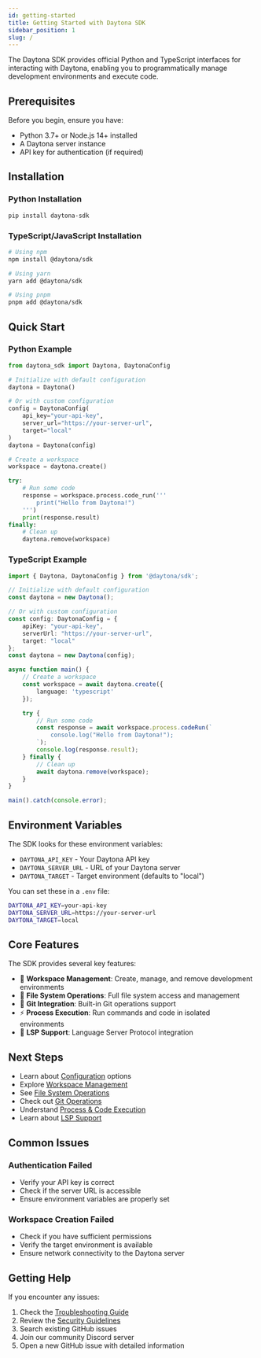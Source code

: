 ```yaml
---
id: getting-started
title: Getting Started with Daytona SDK
sidebar_position: 1
slug: /
---
```


The Daytona SDK provides official Python and TypeScript interfaces for interacting with Daytona, enabling you to programmatically manage development environments and execute code.

## Prerequisites

Before you begin, ensure you have:

- Python 3.7+ or Node.js 14+ installed
- A Daytona server instance
- API key for authentication (if required)

## Installation

### Python Installation

```bash
pip install daytona-sdk
```

### TypeScript/JavaScript Installation

```bash
# Using npm
npm install @daytona/sdk

# Using yarn
yarn add @daytona/sdk

# Using pnpm
pnpm add @daytona/sdk
```

## Quick Start

### Python Example

```python
from daytona_sdk import Daytona, DaytonaConfig

# Initialize with default configuration
daytona = Daytona()

# Or with custom configuration
config = DaytonaConfig(
    api_key="your-api-key",
    server_url="https://your-server-url",
    target="local"
)
daytona = Daytona(config)

# Create a workspace
workspace = daytona.create()

try:
    # Run some code
    response = workspace.process.code_run('''
        print("Hello from Daytona!")
    ''')
    print(response.result)
finally:
    # Clean up
    daytona.remove(workspace)
```

### TypeScript Example

```typescript
import { Daytona, DaytonaConfig } from '@daytona/sdk';

// Initialize with default configuration
const daytona = new Daytona();

// Or with custom configuration
const config: DaytonaConfig = {
    apiKey: "your-api-key",
    serverUrl: "https://your-server-url",
    target: "local"
};
const daytona = new Daytona(config);

async function main() {
    // Create a workspace
    const workspace = await daytona.create({
        language: 'typescript'
    });

    try {
        // Run some code
        const response = await workspace.process.codeRun(`
            console.log("Hello from Daytona!");
        `);
        console.log(response.result);
    } finally {
        // Clean up
        await daytona.remove(workspace);
    }
}

main().catch(console.error);
```

## Environment Variables

The SDK looks for these environment variables:

- `DAYTONA_API_KEY` - Your Daytona API key
- `DAYTONA_SERVER_URL` - URL of your Daytona server
- `DAYTONA_TARGET` - Target environment (defaults to "local")

You can set these in a `.env` file:

```bash
DAYTONA_API_KEY=your-api-key
DAYTONA_SERVER_URL=https://your-server-url
DAYTONA_TARGET=local
```

## Core Features

The SDK provides several key features:

- 🚀 **Workspace Management**: Create, manage, and remove development environments
- 📂 **File System Operations**: Full file system access and management
- 🔄 **Git Integration**: Built-in Git operations support
- ⚡ **Process Execution**: Run commands and code in isolated environments
- 🔧 **LSP Support**: Language Server Protocol integration

## Next Steps

- Learn about [Configuration](/configuration) options
- Explore [Workspace Management](/workspace)
- See [File System Operations](/filesystem)
- Check out [Git Operations](/git)
- Understand [Process & Code Execution](/process)
- Learn about [LSP Support](/lsp)

## Common Issues

### Authentication Failed
- Verify your API key is correct
- Check if the server URL is accessible
- Ensure environment variables are properly set

### Workspace Creation Failed
- Check if you have sufficient permissions
- Verify the target environment is available
- Ensure network connectivity to the Daytona server

## Getting Help

If you encounter any issues:

1. Check the [Troubleshooting Guide](/troubleshooting)
2. Review the [Security Guidelines](/security)
3. Search existing GitHub issues
4. Join our community Discord server
5. Open a new GitHub issue with detailed information         